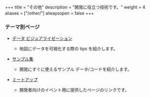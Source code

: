 +++
title = "その他"
description = "開発に役立つ技術です。"
weight = 4
aliases = ["/other/"]
alwaysopen = false
+++
　　
### テーマ別ページ

- [データ ビジュアライゼーション](./visualization)  
    - 地図にデータを可視化する際の tips を紹介します。

- [サンプル集](./samples)
    - 開発にすぐに使えるサンプル データ/コードを紹介します。

- [ミートアップ](./hackathon/)  
    - 開発者向けのイベント用に提供したページのリンクです。
